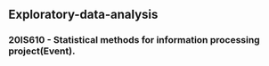 ## Exploratory-data-analysis

### 20IS610 - Statistical methods for information processing project(Event).
